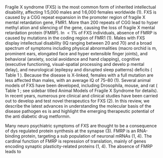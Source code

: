 Fragile X syndrome (FXS) is the most common form of inherited intellectual disability, affecting 1:5,000 males and 1:6,000 females worldwide (1). FXS is caused by a CGG repeat expansion in the promoter region of fragile X mental retardation gene,  FMR1.  More than 200 repeats of CGG lead to hyper methyl ation and silencing of the gene, causing the loss of fragile X mental retardation protein (FMRP). In    ${<}1\%$   of FXS individuals, absence of FMRP is caused by mutations in the coding region of  FMR1  (1). Males with FXS display intellectual disability (IQ ranging between 20 and 70) and a broad spectrum of symptoms including physical abnormalities (macro orchid is m, prominent ears, elongated face and hyper extensible ﬁnger joints), and behavioral (anxiety, social avoidance and hand clapping), cognitive (executive functioning, visual-spatial processing and develo p mental delay), and neurological (epilepsy and disrupted sleep patterns) deﬁcits ( Table 1 ). Because the disease is X-linked, females with a full mutation are less affected than males, with an average IQ of 75–80 (1). Several animal models of FXS have been developed, including  Drosophila, mouse, and rat ( Table 1 ; see sidebar titled Animal Models of Fragile X Syndrome for details). In recent years, numerous pre clinical and clinical studies have been carried out to develop and test novel therapeutics for FXS (2). In this review, we describe the latest advances in understanding the molecular basis of the disease pathogen es is and highlight the emerging therapeutic potential of the anti diabetic drug metformin.  

Many neuro psychiatric symptoms of FXS are thought to be a consequence of dys regulated protein synthesis at the synapse (3). FMRP is an RNA-binding protein, targeting a sub population of neuronal mRNAs (1, 4). The cardinal function of FMRP is repression of translation, mainly of genes encoding synaptic plasticity-related proteins (1, 4). The absence of FMRP leads to  